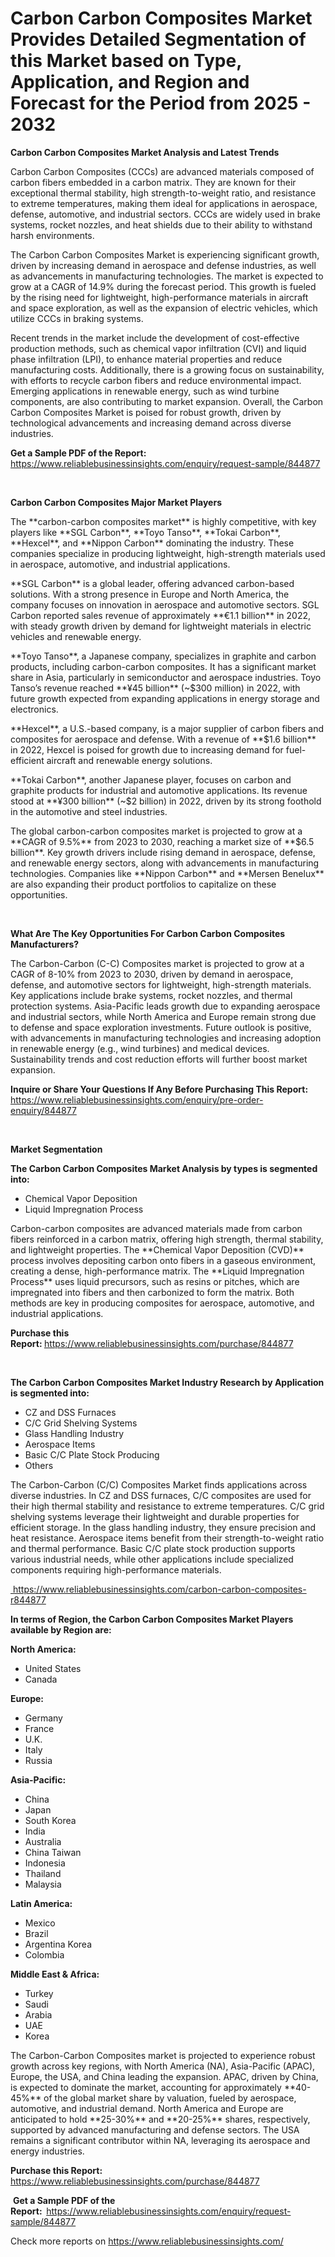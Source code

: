 <p><h1>Carbon Carbon Composites Market Provides Detailed Segmentation of this Market based on Type, Application, and Region and Forecast for the Period from 2025 - 2032</h1></p><p><strong>Carbon Carbon Composites Market Analysis and Latest Trends</strong></p>
<p><p>Carbon Carbon Composites (CCCs) are advanced materials composed of carbon fibers embedded in a carbon matrix. They are known for their exceptional thermal stability, high strength-to-weight ratio, and resistance to extreme temperatures, making them ideal for applications in aerospace, defense, automotive, and industrial sectors. CCCs are widely used in brake systems, rocket nozzles, and heat shields due to their ability to withstand harsh environments.</p><p>The Carbon Carbon Composites Market is experiencing significant growth, driven by increasing demand in aerospace and defense industries, as well as advancements in manufacturing technologies. The market is expected to grow at a CAGR of 14.9% during the forecast period. This growth is fueled by the rising need for lightweight, high-performance materials in aircraft and space exploration, as well as the expansion of electric vehicles, which utilize CCCs in braking systems.</p><p>Recent trends in the market include the development of cost-effective production methods, such as chemical vapor infiltration (CVI) and liquid phase infiltration (LPI), to enhance material properties and reduce manufacturing costs. Additionally, there is a growing focus on sustainability, with efforts to recycle carbon fibers and reduce environmental impact. Emerging applications in renewable energy, such as wind turbine components, are also contributing to market expansion. Overall, the Carbon Carbon Composites Market is poised for robust growth, driven by technological advancements and increasing demand across diverse industries.</p></p>
<p><strong>Get a Sample PDF of the Report:&nbsp;</strong> <a href="https://www.reliablebusinessinsights.com/enquiry/request-sample/844877?utm_campaign=2146&utm_medium=2&utm_source=Github&utm_content=ia&utm_term=26012025&utm_id=carbon-carbon-composites">https://www.reliablebusinessinsights.com/enquiry/request-sample/844877</a></p>
<p>&nbsp;</p>
<p><strong>Carbon Carbon Composites Major Market Players</strong></p>
<p><p>The **carbon-carbon composites market** is highly competitive, with key players like **SGL Carbon**, **Toyo Tanso**, **Tokai Carbon**, **Hexcel**, and **Nippon Carbon** dominating the industry. These companies specialize in producing lightweight, high-strength materials used in aerospace, automotive, and industrial applications.</p><p>**SGL Carbon** is a global leader, offering advanced carbon-based solutions. With a strong presence in Europe and North America, the company focuses on innovation in aerospace and automotive sectors. SGL Carbon reported sales revenue of approximately **€1.1 billion** in 2022, with steady growth driven by demand for lightweight materials in electric vehicles and renewable energy.</p><p>**Toyo Tanso**, a Japanese company, specializes in graphite and carbon products, including carbon-carbon composites. It has a significant market share in Asia, particularly in semiconductor and aerospace industries. Toyo Tanso’s revenue reached **¥45 billion** (~$300 million) in 2022, with future growth expected from expanding applications in energy storage and electronics.</p><p>**Hexcel**, a U.S.-based company, is a major supplier of carbon fibers and composites for aerospace and defense. With a revenue of **$1.6 billion** in 2022, Hexcel is poised for growth due to increasing demand for fuel-efficient aircraft and renewable energy solutions.</p><p>**Tokai Carbon**, another Japanese player, focuses on carbon and graphite products for industrial and automotive applications. Its revenue stood at **¥300 billion** (~$2 billion) in 2022, driven by its strong foothold in the automotive and steel industries.</p><p>The global carbon-carbon composites market is projected to grow at a **CAGR of 9.5%** from 2023 to 2030, reaching a market size of **$6.5 billion**. Key growth drivers include rising demand in aerospace, defense, and renewable energy sectors, along with advancements in manufacturing technologies. Companies like **Nippon Carbon** and **Mersen Benelux** are also expanding their product portfolios to capitalize on these opportunities.</p></p>
<p>&nbsp;</p>
<p><strong>What Are The Key Opportunities For Carbon Carbon Composites Manufacturers?</strong></p>
<p><p>The Carbon-Carbon (C-C) Composites market is projected to grow at a CAGR of 8-10% from 2023 to 2030, driven by demand in aerospace, defense, and automotive sectors for lightweight, high-strength materials. Key applications include brake systems, rocket nozzles, and thermal protection systems. Asia-Pacific leads growth due to expanding aerospace and industrial sectors, while North America and Europe remain strong due to defense and space exploration investments. Future outlook is positive, with advancements in manufacturing technologies and increasing adoption in renewable energy (e.g., wind turbines) and medical devices. Sustainability trends and cost reduction efforts will further boost market expansion.</p></p>
<p><strong>Inquire or Share Your Questions If Any Before Purchasing This Report:</strong> <a href="https://www.reliablebusinessinsights.com/enquiry/pre-order-enquiry/844877?utm_campaign=2146&utm_medium=2&utm_source=Github&utm_content=ia&utm_term=26012025&utm_id=carbon-carbon-composites">https://www.reliablebusinessinsights.com/enquiry/pre-order-enquiry/844877</a></p>
<p>&nbsp;</p>
<p><strong>Market Segmentation</strong></p>
<p><strong>The Carbon Carbon Composites Market Analysis by types is segmented into:</strong></p>
<p><ul><li>Chemical Vapor Deposition</li><li>Liquid Impregnation Process</li></ul></p>
<p><p>Carbon-carbon composites are advanced materials made from carbon fibers reinforced in a carbon matrix, offering high strength, thermal stability, and lightweight properties. The **Chemical Vapor Deposition (CVD)** process involves depositing carbon onto fibers in a gaseous environment, creating a dense, high-performance matrix. The **Liquid Impregnation Process** uses liquid precursors, such as resins or pitches, which are impregnated into fibers and then carbonized to form the matrix. Both methods are key in producing composites for aerospace, automotive, and industrial applications.</p></p>
<p><strong>Purchase this Report:&nbsp;</strong><a href="https://www.reliablebusinessinsights.com/purchase/844877?utm_campaign=2146&utm_medium=2&utm_source=Github&utm_content=ia&utm_term=26012025&utm_id=carbon-carbon-composites">https://www.reliablebusinessinsights.com/purchase/844877</a></p>
<p>&nbsp;</p>
<p><strong>The Carbon Carbon Composites Market Industry Research by Application is segmented into:</strong></p>
<p><ul><li>CZ and DSS Furnaces</li><li>C/C Grid Shelving Systems</li><li>Glass Handling Industry</li><li>Aerospace Items</li><li>Basic C/C Plate Stock Producing</li><li>Others</li></ul></p>
<p><p>The Carbon-Carbon (C/C) Composites Market finds applications across diverse industries. In CZ and DSS furnaces, C/C composites are used for their high thermal stability and resistance to extreme temperatures. C/C grid shelving systems leverage their lightweight and durable properties for efficient storage. In the glass handling industry, they ensure precision and heat resistance. Aerospace items benefit from their strength-to-weight ratio and thermal performance. Basic C/C plate stock production supports various industrial needs, while other applications include specialized components requiring high-performance materials.</p></p>
<p><a href="https://www.reliablebusinessinsights.com/carbon-carbon-composites-r844877?utm_campaign=2146&utm_medium=2&utm_source=Github&utm_content=ia&utm_term=26012025&utm_id=carbon-carbon-composites">&nbsp;https://www.reliablebusinessinsights.com/carbon-carbon-composites-r844877</a></p>
<p><strong>In terms of Region, the Carbon Carbon Composites Market Players available by Region are:</strong></p>
<p>
    <p> <strong> North America: </strong>
        <ul>
            <li>United States</li>
            <li>Canada</li>
        </ul>
        </p> 
    <p> <strong> Europe: </strong>
        <ul>
            <li>Germany</li>
            <li>France</li>
            <li>U.K.</li>
            <li>Italy</li>
            <li>Russia</li>
        </ul>
        </p> 
    <p> <strong> Asia-Pacific: </strong>
        <ul>
            <li>China</li>
            <li>Japan</li>
            <li>South Korea</li>
            <li>India</li>
            <li>Australia</li>
            <li>China Taiwan</li>
            <li>Indonesia</li>
            <li>Thailand</li>
            <li>Malaysia</li>
        </ul>
        </p> 
    <p> <strong> Latin America: </strong>
        <ul>
            <li>Mexico</li>
            <li>Brazil</li>
            <li>Argentina Korea</li>
            <li>Colombia</li>
        </ul>
        </p> 
    <p> <strong> Middle East & Africa: </strong>
        <ul>
            <li>Turkey</li>
            <li>Saudi</li>
            <li>Arabia</li>
            <li>UAE</li>
            <li>Korea</li>
        </ul>
    </p>
    </p>
<p><p>The Carbon-Carbon Composites market is projected to experience robust growth across key regions, with North America (NA), Asia-Pacific (APAC), Europe, the USA, and China leading the expansion. APAC, driven by China, is expected to dominate the market, accounting for approximately **40-45%** of the global market share by valuation, fueled by aerospace, automotive, and industrial demand. North America and Europe are anticipated to hold **25-30%** and **20-25%** shares, respectively, supported by advanced manufacturing and defense sectors. The USA remains a significant contributor within NA, leveraging its aerospace and energy industries.</p></p>
<p><strong>Purchase this Report: </strong><a href="https://www.reliablebusinessinsights.com/purchase/844877?utm_campaign=2146&utm_medium=2&utm_source=Github&utm_content=ia&utm_term=26012025&utm_id=carbon-carbon-composites">https://www.reliablebusinessinsights.com/purchase/844877</a></p>
<p>&nbsp;<strong>Get a Sample PDF of the Report:&nbsp;&nbsp;</strong><a href="https://www.reliablebusinessinsights.com/enquiry/request-sample/844877?utm_campaign=2146&utm_medium=2&utm_source=Github&utm_content=ia&utm_term=26012025&utm_id=carbon-carbon-composites">https://www.reliablebusinessinsights.com/enquiry/request-sample/844877</a></p>
<p><strong></strong></p>
<p>Check more reports on <a href="https://www.reliablebusinessinsights.com/?utm_campaign=2146&utm_medium=2&utm_source=Github&utm_content=ia&utm_term=26012025&utm_id=carbon-carbon-composites">https://www.reliablebusinessinsights.com/</a></p>